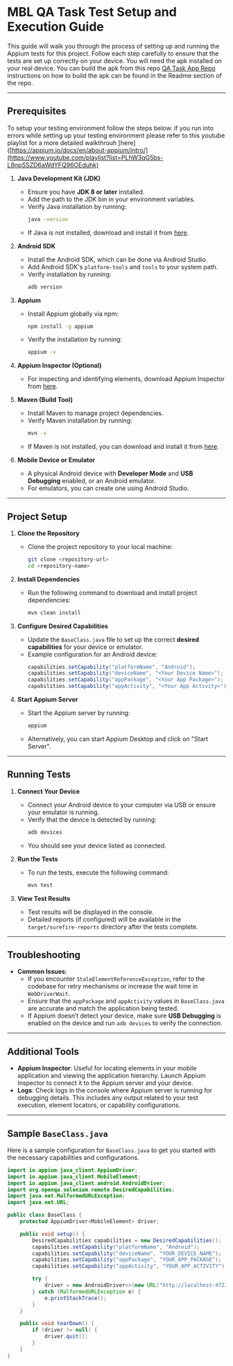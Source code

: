 # MBL QA Task Test Setup and Execution Guide

This guide will walk you through the process of setting up and running the Appium tests for this project. Follow each step carefully to ensure that the tests are set up correctly on your device. You will need the apk installed on your real device. You can build the apk from this repo [QA Task App Repo](https://appium.io/docs/en/about-appium/intro/) instructions on how to build the apk can be found in the Readme section of the repo.

---

## Prerequisites
To setup your testing environment follow the steps below. if you run into errors while setting up your testing environment please refer to this youtube playlist for a more detailed walkthrouh [here]([https://appium.io/docs/en/about-appium/intro/](https://www.youtube.com/playlist?list=PLhW3qG5bs-L8npSSZD6aWdYFQ96OEduhk)

1. **Java Development Kit (JDK)**
   - Ensure you have **JDK 8 or later** installed.
   - Add the path to the JDK bin in your environment variables.
   - Verify Java installation by running:
     ```bash
     java -version
     ```
   - If Java is not installed, download and install it from [here](https://www.oracle.com/java/technologies/javase-jdk11-downloads.html).

2. **Android SDK**
   - Install the Android SDK, which can be done via Android Studio.
   - Add Android SDK's `platform-tools` and `tools` to your system path.
   - Verify installation by running:
     ```bash
     adb version
     ```

3. **Appium**
   - Install Appium globally via npm:
     ```bash
     npm install -g appium
     ```
   - Verify the installation by running:
     ```bash
     appium -v
     ```

4. **Appium Inspector (Optional)**
   - For inspecting and identifying elements, download Appium Inspector from [here](https://github.com/appium/appium-inspector).

5. **Maven (Build Tool)**
   - Install Maven to manage project dependencies.
   - Verify Maven installation by running:
     ```bash
     mvn -v
     ```
   - If Maven is not installed, you can download and install it from [here](https://maven.apache.org/download.cgi).

6. **Mobile Device or Emulator**
   - A physical Android device with **Developer Mode** and **USB Debugging** enabled, or an Android emulator.
   - For emulators, you can create one using Android Studio.

---

## Project Setup

1. **Clone the Repository**
   - Clone the project repository to your local machine:
     ```bash
     git clone <repository-url>
     cd <repository-name>
     ```

2. **Install Dependencies**
   - Run the following command to download and install project dependencies:
     ```bash
     mvn clean install
     ```

3. **Configure Desired Capabilities**
   - Update the `BaseClass.java` file to set up the correct **desired capabilities** for your device or emulator.
   - Example configuration for an Android device:
     ```java
     capabilities.setCapability("platformName", "Android");
     capabilities.setCapability("deviceName", "<Your Device Name>");
     capabilities.setCapability("appPackage", "<Your App Package>");
     capabilities.setCapability("appActivity", "<Your App Activity>");
     ```

4. **Start Appium Server**
   - Start the Appium server by running:
     ```bash
     appium
     ```
   - Alternatively, you can start Appium Desktop and click on "Start Server".

---

## Running Tests

1. **Connect Your Device**
   - Connect your Android device to your computer via USB or ensure your emulator is running.
   - Verify that the device is detected by running:
     ```bash
     adb devices
     ```
   - You should see your device listed as connected.

2. **Run the Tests**
   - To run the tests, execute the following command:
     ```bash
     mvn test
     ```

3. **View Test Results**
   - Test results will be displayed in the console.
   - Detailed reports (if configured) will be available in the `target/surefire-reports` directory after the tests complete.

---

## Troubleshooting

- **Common Issues**:
  - If you encounter `StaleElementReferenceException`, refer to the codebase for retry mechanisms or increase the wait time in `WebDriverWait`.
  - Ensure that the `appPackage` and `appActivity` values in `BaseClass.java` are accurate and match the application being tested.
  - If Appium doesn’t detect your device, make sure **USB Debugging** is enabled on the device and run `adb devices` to verify the connection.

---

## Additional Tools

- **Appium Inspector**: Useful for locating elements in your mobile application and viewing the application hierarchy. Launch Appium Inspector to connect it to the Appium server and your device.
- **Logs**: Check logs in the console where Appium server is running for debugging details. This includes any output related to your test execution, element locators, or capability configurations.

---

## Sample `BaseClass.java`

Here is a sample configuration for `BaseClass.java` to get you started with the necessary capabilities and configurations.

```java
import io.appium.java_client.AppiumDriver;
import io.appium.java_client.MobileElement;
import io.appium.java_client.android.AndroidDriver;
import org.openqa.selenium.remote.DesiredCapabilities;
import java.net.MalformedURLException;
import java.net.URL;

public class BaseClass {
    protected AppiumDriver<MobileElement> driver;

    public void setup() {
        DesiredCapabilities capabilities = new DesiredCapabilities();
        capabilities.setCapability("platformName", "Android");
        capabilities.setCapability("deviceName", "YOUR_DEVICE_NAME");
        capabilities.setCapability("appPackage", "YOUR_APP_PACKAGE");
        capabilities.setCapability("appActivity", "YOUR_APP_ACTIVITY");

        try {
            driver = new AndroidDriver<>(new URL("http://localhost:4723/wd/hub"), capabilities);
        } catch (MalformedURLException e) {
            e.printStackTrace();
        }
    }

    public void tearDown() {
        if (driver != null) {
            driver.quit();
        }
    }
}
